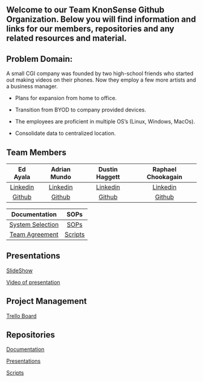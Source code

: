 ## Welcome to our Team KnonSense Github Organization. Below you will find information and links for our members, repositories and any related resources and material.  


## Problem Domain:

A small CGI company was founded by two high-school friends who started out making videos on their phones. Now they employ a
few more artists and a business manager. 

* Plans for expansion from home to office.

* Transition from BYOD to company provided devices.

* The employees are proficient in multiple OS’s (Linux, Windows, MacOs).

* Consolidate data to centralized location.



## Team Members

| Ed Ayala | Adrian Mundo | Dustin Haggett | Raphael Chookagain |
|:----------------------:|:-----------------------:|:----------------------:|:----------------------:|
| [Linkedin](https://www.linkedin.com/in/eddie-ayala3/) | [Linkedin](http://linkedin.com/in/adrian-mundo) | [Linkedin](https://www.linkedin.com/in/dustinhaggett) | [Linkedin](https://www.linkedin.com/in/raphaelchookagian/) |
| [Github](https://github.com/EdMandoo1) | [Github](https://github.com/amundo1) | [Github](https://github.com/dustinhaggett) | [Github](https://github.com/cesarderio) |

| Documentation | SOPs |
|:-----------------------:|:----------------------:|
|  [System Selection](./SystemSelection.md) | [SOPs](https://github.com/knonsense/Documentation/tree/dev/SOPs) |
| [Team Agreement](./TeamAgreement.md) | [Scripts](https://github.com/knonsense/Scripts) |

## Presentations

[SlideShow](https://github.com/knonsense/Presentations/blob/main/TeamKnonSense.pdf)

[Video of presentation]()

## Project Management

[Trello Board](https://trello.com/b/vUcQohwr/project-management)

## Repositories

[Documentation](https://github.com/knonsense/Documentation)

[Presentations](https://github.com/knonsense/Presentations)

[Scripts](https://github.com/knonsense/Scripts)


